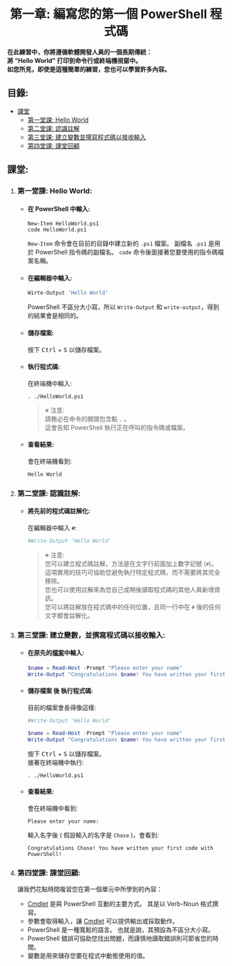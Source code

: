 <h1 align='center'>第一章: 編寫您的第一個 PowerShell 程式碼</h1>

**在此練習中，你將遵循軟體開發人員的一個長期傳統：**  
**將 “Hello World” 打印到命令行或終端機視窗中。**  
**如您所見，即使是這種簡單的練習，您也可以學習許多內容。**

## 目錄:
- [課堂](#課堂)
    - [第一堂課: Hello World](#第一堂課-hello-world)
    - [第二堂課: 認識註解](#第二堂課-認識註解)
    - [第三堂課: 建立變數並撰寫程式碼以接收輸入](#第三堂課-建立變數並撰寫程式碼以接收輸入)
    - [第四堂課: 課堂回顧](#第四堂課-課堂回顧)

## 課堂:
1. ### 第一堂課: Hello World:

    - #### 在 PowerShell 中輸入:

        ```pwsh
        New-Item HelloWorld.ps1
        code HelloWorld.ps1
        ```

        `New-Item` 命令會在目前的目錄中建立新的 `.ps1` 檔案。 副檔名 `.ps1` 是用於 PowerShell 指令碼的副檔名。
        `code` 命令後面接著您要使用的指令碼檔案名稱。

    - #### 在編輯器中輸入:

        ```ps1
        Wirte-Output 'Hello World'
        ```

        PowerShell 不區分大小寫，所以 `Write-Output` 和 `write-output`，得到的結果會是相同的。

    - #### 儲存檔案:

        按下 <kbd>Ctrl</kbd> + <kbd>S</kbd> 以儲存檔案。

    - #### 執行程式碼:

        在終端機中輸入:

        ```pwsh
        . ./HelloWorld.ps1
        ```

        > ※ 注意:   
        > 請務必在命令的開頭包含點 `.` 。   
        > 這會告知 PowerShell 執行正在呼叫的指令碼或檔案。
    
    - #### 查看結果:

        會在終端機看到:

        ```bash
        Hello World
        ```

2. ### 第二堂課: 認識註解:

    - #### 將先前的程式碼註解化:

        在編輯器中輸入 `#`:
        ```ps1
        #Write-Output 'Hello World'
        ```

        > ※ 注意:  
        > 您可以建立程式碼註解，方法是在文字行前面加上數字記號 (`#`)。   
        > 這項實用的技巧可協助您避免執行特定程式碼，而不需要將其完全移除。  
        > 您也可以使用註解來為您自己或稍後讀取程式碼的其他人員新增資訊。   
        > 您可以將註解放在程式碼中的任何位置，且同一行中在 `#` 後的任何文字都會註解化。

3. ### 第三堂課: 建立變數，並撰寫程式碼以接收輸入:

    - #### 在原先的[檔案](#在-powershell-中輸入)中輸入:

        ```ps1
        $name = Read-Host -Prompt "Please enter your name"
        Write-Output "Congratulations $name! You have written your first code with PowerShell!"
        ```

    - #### 儲存檔案 後 執行程式碼: 
        
        目前的檔案會長得像這樣:

        ```ps1
        #Write-Output 'Hello World'

        $name = Read-Host -Prompt "Please enter your name"
        Write-Output "Congratulations $name! You have written your first code with PowerShell!"
        ```

        按下 <kbd>Ctrl</kbd> + <kbd>S</kbd> 以儲存檔案。  
        接著在終端機中執行:

        ```pwsh
        . ./HelloWorld.ps1
        ```

    - #### 查看結果:

        會在終端機中看到: 

        ```pwsh
        Please enter your name:
        ```

        輸入名字後 ( 假設輸入的名字是 `Chase` )，會看到:

        ```pwsh
        Congratulations Chase! You have written your first code with PowerShell!
        ```

4. ### 第四堂課: 課堂回顧:

    讓我們花點時間複習您在第一個單元中所學到的內容：

    - [Cmdlet](https://learn.microsoft.com/zh-tw/powershell/scripting/discover-powershell?view=powershell-7.3#powershell-cmdlets) 是與 PowerShell 互動的主要方式。 其是以 Verb-Noun 格式撰寫。  
    - 參數會取得輸入，讓 [Cmdlet](https://learn.microsoft.com/zh-tw/powershell/scripting/discover-powershell?view=powershell-7.3#powershell-cmdlets) 可以提供輸出或採取動作。  
    - PowerShell 是一種寬鬆的語言。 也就是說，其預設為不區分大小寫。  
    - PowerShell 錯誤可協助您找出問題，而謹慎地讀取錯誤則可節省您的時間。  
    - 變數是用來儲存您要在程式中動態使用的值。